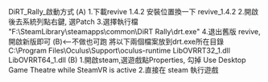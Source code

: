 DiRT_Rally_啟動方式
(A)
	1.下載revive 1.4.2
		安裝位置換一下 revive_1.4.2
	2.開啟後去系統列點右鍵, 選Patch
	3.選擇執行檔 "F:\SteamLibrary\steamapps\common\DiRT Rally\drt.exe"
	4.退出舊版 revive, 開啟新版即可
(B)<--不做也可跑
	將以下兩個檔案放到drt.exe所在目錄
	C:\Program Files\Oculus\Support\oculus-runtime
		LibOVRRT32_1.dll
		LibOVRRT64_1.dll
(B)
	1.開啟steam,選遊戲點Properties, 勾掉 Use Desktop Game Theatre while SteamVR is active
	2.直接在 steam 執行遊戲
